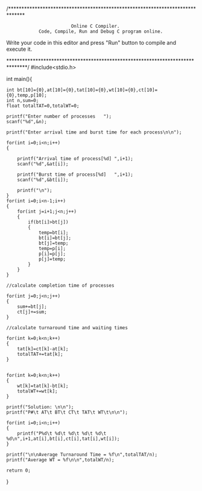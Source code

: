 /******************************************************************************

                            Online C Compiler.
                Code, Compile, Run and Debug C program online.
Write your code in this editor and press "Run" button to compile and execute it.

*******************************************************************************/
#include<stdio.h>

int main(){

	int bt[10]={0},at[10]={0},tat[10]={0},wt[10]={0},ct[10]={0},temp,p[10];
	int n,sum=0;
	float totalTAT=0,totalWT=0;

	printf("Enter number of processes	");
	scanf("%d",&n);

	printf("Enter arrival time and burst time for each process\n\n");

	for(int i=0;i<n;i++)
	{

		printf("Arrival time of process[%d]	",i+1);
		scanf("%d",&at[i]);
		
		printf("Burst time of process[%d]	",i+1);
		scanf("%d",&bt[i]);
		
		printf("\n");
	}
	for(int i=0;i<n-1;i++)
    {
        for(int j=i+1;j<n;j++)
        {
            if(bt[i]>bt[j])
            {
                temp=bt[i];
                bt[i]=bt[j];
                bt[j]=temp;
                temp=p[i];
                p[i]=p[j];
                p[j]=temp;
            }
        }
    }
		
	//calculate completion time of processes 	

	for(int j=0;j<n;j++)
	{
		sum+=bt[j];
		ct[j]+=sum;
	}

	//calculate turnaround time and waiting times 

	for(int k=0;k<n;k++)
	{
		tat[k]=ct[k]-at[k];
		totalTAT+=tat[k];
	}

	
	for(int k=0;k<n;k++)
	{
		wt[k]=tat[k]-bt[k];
		totalWT+=wt[k];
	}
	
	printf("Solution: \n\n");
	printf("P#\t AT\t BT\t CT\t TAT\t WT\t\n\n");
	
	for(int i=0;i<n;i++)
	{
		printf("P%d\t %d\t %d\t %d\t %d\t %d\n",i+1,at[i],bt[i],ct[i],tat[i],wt[i]);
	}
		
	printf("\n\nAverage Turnaround Time = %f\n",totalTAT/n);
	printf("Average WT = %f\n\n",totalWT/n);
	
	return 0;
}

